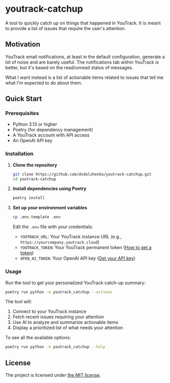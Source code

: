 # youtrack-catchup

A tool to quickly catch up on things that happened in YouTrack.
It is meant to provide a list of issues that require the user's attention.

## Motivation

YouTrack email notifications, at least in the default configuration, generate a lot of noise and are barely useful.
The notifications tab within YouTrack is better, but it's based on the read/unread status of messages.

What I want instead is a list of actionable items related to issues that tell me what I'm expected to do about them.

## Quick Start

### Prerequisites

- Python 3.13 or higher
- Poetry (for dependency management)
- A YouTrack account with API access
- An OpenAI API key

### Installation

1. **Clone the repository**
   ```bash
   git clone https://github.com/dsdolzhenko/youtrack-catchup.git
   cd youtrack-catchup
   ```

2. **Install dependencies using Poetry**
   ```bash
   poetry install
   ```

3. **Set up your environment variables**
   ```bash
   cp .env.template .env
   ```

   Edit the `.env` file with your credentials:
   - `YOUTRACK_URL`: Your YouTrack instance URL (e.g., `https://yourcompany.youtrack.cloud`)
   - `YOUTRACK_TOKEN`: Your YouTrack permanent token ([How to get a token](https://www.jetbrains.com/help/youtrack/server/manage-permanent-token.html))
   - `OPEN_AI_TOKEN`: Your OpenAI API key ([Get your API key](https://platform.openai.com/api-keys))

### Usage

Run the tool to get your personalized YouTrack catch-up summary:

```bash
poetry run python -m youtrack_catchup --actions
```

The tool will:
1. Connect to your YouTrack instance
2. Fetch recent issues requiring your attention
3. Use AI to analyze and summarize actionable items
4. Display a prioritized list of what needs your attention

To see all the available options:

```bash
poetry run python -m youtrack_catchup --help
```

## License

The project is licensed under [the MIT license](LICENSE.txt).
